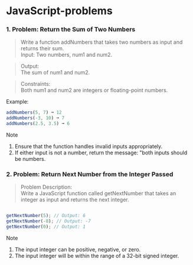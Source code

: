 # JavaScript-problems

  ### 1. Problem: Return the Sum of Two Numbers
   > Write a function addNumbers that takes two numbers as input and returns their sum. <br>
 Input:
   Two numbers, num1 and num2.

> Output: <br>
The sum of num1 and num2.

> Constraints: <br>
Both num1 and num2 are integers or floating-point numbers.


  Example:
```js
addNumbers(5, 7) ➞ 12
addNumbers(-3, 10) ➞ 7
addNumbers(2.5, 3.5) ➞ 6
```

> [!NOTE]
> 1.  Ensure that the function handles invalid inputs appropriately. <br>
> 2. If either input is not a number, return the message: "both inputs should be numbers.


   ### 2. Problem: Return Next Number from the Integer Passed

  > Problem Description: <br>
  Write a JavaScript function called getNextNumber that takes an integer as input and returns the next integer.


~~~javascript

getNextNumber(5); // Output: 6
getNextNumber(-8); // Output: -7
getNextNumber(0); // Output: 1
~~~
> [!NOTE]
> 1. The input integer can be positive, negative, or zero. <br>
> 2. The input integer will be within the range of a 32-bit signed integer.
